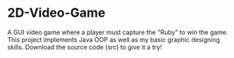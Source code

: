# 2D-Video-Game
A GUI video game where a player must capture the "Ruby" to win the game. This project implements Java OOP as well as my basic graphic designing skills. Download the source code (src) to give it a try!
